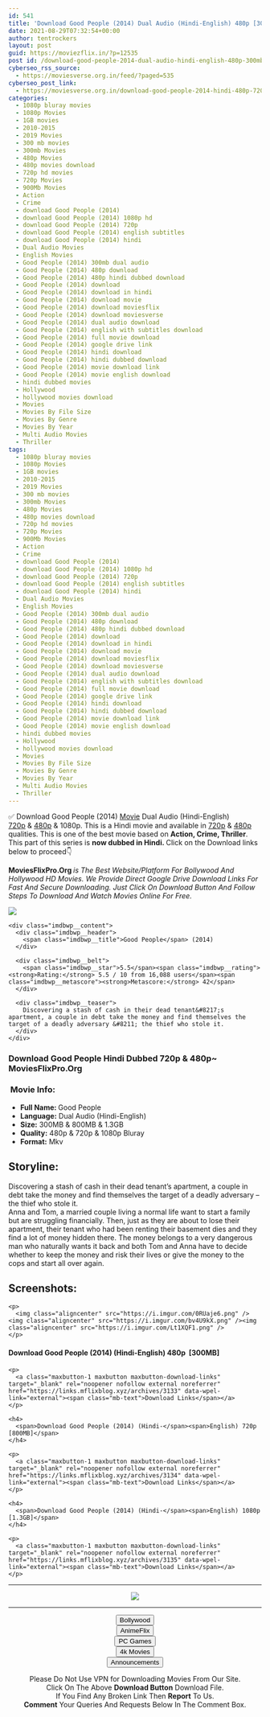 ```yaml
---
id: 541
title: 'Download Good People (2014) Dual Audio (Hindi-English) 480p [300MB] || 720p [800MB] || 1080p [1.3GB]'
date: 2021-08-29T07:32:54+00:00
author: tentrockers
layout: post
guid: https://moviezflix.in/?p=12535
post id: /download-good-people-2014-dual-audio-hindi-english-480p-300mb-720p-800mb-1080p-1-3gb/
cyberseo_rss_source:
  - https://moviesverse.org.in/feed/?paged=535
cyberseo_post_link:
  - https://moviesverse.org.in/download-good-people-2014-hindi-480p-720p-1080p/
categories:
  - 1080p bluray movies
  - 1080p Movies
  - 1GB movies
  - 2010-2015
  - 2019 Movies
  - 300 mb movies
  - 300mb Movies
  - 480p Movies
  - 480p movies download
  - 720p hd movies
  - 720p Movies
  - 900Mb Movies
  - Action
  - Crime
  - download Good People (2014)
  - download Good People (2014) 1080p hd
  - download Good People (2014) 720p
  - download Good People (2014) english subtitles
  - download Good People (2014) hindi
  - Dual Audio Movies
  - English Movies
  - Good People (2014) 300mb dual audio
  - Good People (2014) 480p download
  - Good People (2014) 480p hindi dubbed download
  - Good People (2014) download
  - Good People (2014) download in hindi
  - Good People (2014) download movie
  - Good People (2014) download moviesflix
  - Good People (2014) download moviesverse
  - Good People (2014) dual audio download
  - Good People (2014) english with subtitles download
  - Good People (2014) full movie download
  - Good People (2014) google drive link
  - Good People (2014) hindi download
  - Good People (2014) hindi dubbed download
  - Good People (2014) movie download link
  - Good People (2014) movie english download
  - hindi dubbed movies
  - Hollywood
  - hollywood movies download
  - Movies
  - Movies By File Size
  - Movies By Genre
  - Movies By Year
  - Multi Audio Movies
  - Thriller
tags:
  - 1080p bluray movies
  - 1080p Movies
  - 1GB movies
  - 2010-2015
  - 2019 Movies
  - 300 mb movies
  - 300mb Movies
  - 480p Movies
  - 480p movies download
  - 720p hd movies
  - 720p Movies
  - 900Mb Movies
  - Action
  - Crime
  - download Good People (2014)
  - download Good People (2014) 1080p hd
  - download Good People (2014) 720p
  - download Good People (2014) english subtitles
  - download Good People (2014) hindi
  - Dual Audio Movies
  - English Movies
  - Good People (2014) 300mb dual audio
  - Good People (2014) 480p download
  - Good People (2014) 480p hindi dubbed download
  - Good People (2014) download
  - Good People (2014) download in hindi
  - Good People (2014) download movie
  - Good People (2014) download moviesflix
  - Good People (2014) download moviesverse
  - Good People (2014) dual audio download
  - Good People (2014) english with subtitles download
  - Good People (2014) full movie download
  - Good People (2014) google drive link
  - Good People (2014) hindi download
  - Good People (2014) hindi dubbed download
  - Good People (2014) movie download link
  - Good People (2014) movie english download
  - hindi dubbed movies
  - Hollywood
  - hollywood movies download
  - Movies
  - Movies By File Size
  - Movies By Genre
  - Movies By Year
  - Multi Audio Movies
  - Thriller
---
```

<div class="thecontent clearfix">
  <p>
    ✅ Download Good People (2014) <a href="https://moviesverse.org.in/category/movies/" data-wpel-link="internal">Movie</a> Dual Audio (Hindi-English) <a href="https://moviesverse.org.in/720p-movies/" data-wpel-link="internal">720p</a>&nbsp;&&nbsp;<a href="https://moviesverse.org.in/480p-movies/" data-wpel-link="internal">480p</a> & 1080p. This is a Hindi movie and available in <a href="https://moviesverse.org.in/720p-movies/" data-wpel-link="internal">720p</a>&nbsp;&&nbsp;<a href="https://moviesverse.org.in/480p-movies/" data-wpel-link="internal">480p</a> qualities. This is one of the best movie based on <strong>Action, Crime, Thriller</strong>. This part of this series is <strong>now dubbed in <span>Hindi.&nbsp;</span></strong><span>Click on the Download links below to proceed👇</span>
  </p>
  
  <p>
    <strong><span>MoviesFlixPro.Org&nbsp;</span></strong><em>is The Best Website/Platform For Bollywood And Hollywood HD Movies. We Provide Direct Google Drive Download Links For Fast And Secure Downloading. Just Click On Download Button And Follow Steps To&nbsp;Download And Watch Movies Online For Free.</em>
  </p>
  
  <div class="imdbwp imdbwp--movie dark">
    <div class="imdbwp__thumb">
      <a class="imdbwp__link" target="_blank" title="Good People" href="https://www.imdb.com/title/tt1361318/" rel="nofollow external noopener noreferrer" data-wpel-link="external"><img class="imdbwp__img" src="https://m.media-amazon.com/images/M/MV5BMTQxOTk5ODc0Nl5BMl5BanBnXkFtZTgwNDA3MzExMjE@._V1_SX300.jpg" /></a>
    </div>
    
    <div class="imdbwp__content">
      <div class="imdbwp__header">
        <span class="imdbwp__title">Good People</span> (2014)
      </div>
      
      <div class="imdbwp__belt">
        <span class="imdbwp__star">5.5</span><span class="imdbwp__rating"><strong>Rating:</strong> 5.5 / 10 from 16,088 users</span><span class="imdbwp__metascore"><strong>Metascore:</strong> 42</span>
      </div>
      
      <div class="imdbwp__teaser">
        Discovering a stash of cash in their dead tenant&#8217;s apartment, a couple in debt take the money and find themselves the target of a deadly adversary &#8211; the thief who stole it.
      </div>
    </div>
  </div>
  
  <h3>
    <span>Download Good People Hindi Dubbed 720p & 480p~ MoviesFlixPro.Org</span>
  </h3>
  
  <h3>
    <span>&nbsp;Movie Info:&nbsp;</span>
  </h3>
  
  <ul>
    <li>
      <strong>Full Name: </strong>Good People
    </li>
    <li>
      <strong>Language:</strong> Dual Audio (Hindi-English)
    </li>
    <li>
      <strong>Size:</strong> 300MB & 800MB & 1.3GB
    </li>
    <li>
      <strong>Quality:</strong> 480p & 720p & 1080p Bluray
    </li>
    <li>
      <strong>Format:</strong>&nbsp;Mkv
    </li>
  </ul>
  
  <h2>
    <span>Storyline:</span>
  </h2>
  
  <div class="summary_text">
    Discovering a stash of cash in their dead tenant’s apartment, a couple in debt take the money and find themselves the target of a deadly adversary – the thief who stole it.
  </div>
  
  <div>
    Anna and Tom, a married couple living a normal life want to start a family but are struggling financially. Then, just as they are about to lose their apartment, their tenant who had been renting their basement dies and they find a lot of money hidden there. The money belongs to a very dangerous man who naturally wants it back and both Tom and Anna have to decide whether to keep the money and risk their lives or give the money to the cops and start all over again.
  </div>
  
  <div class="summary_text">
    <h2>
      <span>Screenshots:</span>
    </h2>
    
    <p>
      <img class="aligncenter" src="https://i.imgur.com/0RUaje6.png" /><img class="aligncenter" src="https://i.imgur.com/bv4U9kX.png" /><img class="aligncenter" src="https://i.imgur.com/Lt1XQF1.png" />
    </p>
  </div>
  
  <div class="inline canwrap">
    <h4>
      <span>Download Good People (2014) (Hindi-English) </span><span>480p&nbsp; [300MB]</span>
    </h4>
    
    <p>
      <a class="maxbutton-1 maxbutton maxbutton-download-links" target="_blank" rel="noopener nofollow external noreferrer" href="https://links.mflixblog.xyz/archives/3133" data-wpel-link="external"><span class="mb-text">Download Links</span></a>
    </p>
    
    <h4>
      <span>Download Good People (2014) (Hindi-</span><span>English) 720p [800MB]</span>
    </h4>
    
    <p>
      <a class="maxbutton-1 maxbutton maxbutton-download-links" target="_blank" rel="noopener nofollow external noreferrer" href="https://links.mflixblog.xyz/archives/3134" data-wpel-link="external"><span class="mb-text">Download Links</span></a>
    </p>
    
    <h4>
      <span>Download Good People (2014) (Hindi-</span><span>English) 1080p [1.3GB]</span>
    </h4>
    
    <p>
      <a class="maxbutton-1 maxbutton maxbutton-download-links" target="_blank" rel="noopener nofollow external noreferrer" href="https://links.mflixblog.xyz/archives/3135" data-wpel-link="external"><span class="mb-text">Download Links</span></a>
    </p>
  </div>
</div>

<center>
  </p> 
  
  <hr />
  
  <p>
    <a href="http://gdrivepro.xyz/join.php" data-wpel-link="external" target="_blank" rel="nofollow external noopener noreferrer"><img src="https://i.imgur.com/FhMdWdW.png" /></a>
  </p>
  
  <hr />
  
  <p>
    <a href="https://dogemovies.xyz" target="_blank" data-wpel-link="external" rel="nofollow external noopener noreferrer"><button class="button button5">Bollywood</button></a><br /> <a href="https://animeflix.in" target="_blank" data-wpel-link="external" rel="nofollow external noopener noreferrer"><button class="button button5">AnimeFlix</button></a><br /> <a href="https://gamesflix.net/" target="_blank" data-wpel-link="external" rel="nofollow external noopener noreferrer"><button class="button button5">PC Games</button></a><br /> <a href="https://uhdmovies.in" target="_blank" data-wpel-link="external" rel="nofollow external noopener noreferrer"><button class="button button5">4k Movies</button></a><br /> <a href="https://moviesverse.org.in/announcements/" target="_blank" data-wpel-link="internal" rel="noopener"><button class="button button5">Announcements</button></a>
  </p>
  
  <div class="alert alert-danger">
    Please Do Not Use VPN for Downloading Movies From Our Site.
  </div>
  
  <div class="alert alert-success">
    Click On The Above <strong>Download Button</strong> Download File.
  </div>
  
  <div class="alert alert-warning">
    If You Find Any Broken Link Then <strong>Report</strong> To Us.
  </div>
  
  <div class="alert alert-info">
    <strong>Comment</strong> Your Queries And Requests Below In The Comment Box.
  </div>
  
  <p>
    </center>
  </p>